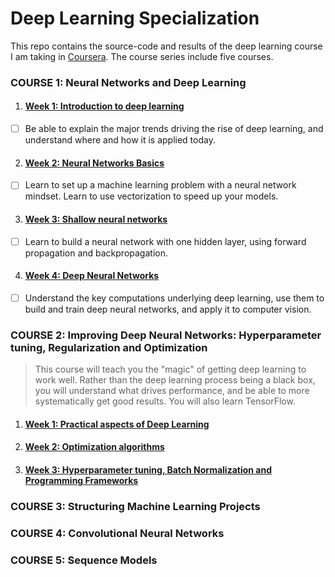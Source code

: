 # Deep Learning Specialization

This repo contains the source-code and results of the deep learning course I am taking in [Coursera](https://www.coursera.org/specializations/deep-learning). The course series include five courses.


### COURSE 1: Neural Networks and Deep Learning

1. #### [Week 1: Introduction to deep learning](https://github.com/ShujunHuang2019/DeepLearning/tree/master/Week1IntroductionPractice)
- [ ] Be able to explain the major trends driving the rise of deep learning, and understand where and how it is applied today.

2. #### [Week 2: Neural Networks Basics](https://github.com/ShujunHuang2019/DeepLearning/tree/master/Week2LogisticRegressionPractice)
- [ ] Learn to set up a machine learning problem with a neural network mindset. Learn to use vectorization to speed up your models.

3. #### [Week 3: Shallow neural networks](https://github.com/ShujunHuang2019/DeepLearning/tree/master/Week3ShallowNNPractice)
- [ ] Learn to build a neural network with one hidden layer, using forward propagation and backpropagation.

4. #### [Week 4: Deep Neural Networks](https://github.com/ShujunHuang2019/DeepLearning/tree/master/Week4DeepNNPractice)
- [ ] Understand the key computations underlying deep learning, use them to build and train deep neural networks, and apply it to computer vision.


### COURSE 2: Improving Deep Neural Networks: Hyperparameter tuning, Regularization and Optimization
> This course will teach you the "magic" of getting deep learning to work well. Rather than the deep learning process being a black box, you will understand what drives performance, and be able to more systematically get good results. You will also learn TensorFlow.

1. #### [Week 1: Practical aspects of Deep Learning](https://github.com/ShujunHuang2019/DeepLearning/tree/master/Week5Practice)

2. #### [Week 2: Optimization algorithms](https://github.com/ShujunHuang2019/DeepLearning/tree/master/Week6Practice)

3. #### [Week 3: Hyperparameter tuning, Batch Normalization and Programming Frameworks](https://github.com/ShujunHuang2019/DeepLearning/tree/master/Week7Practice)

### COURSE 3: Structuring Machine Learning Projects

### COURSE 4: Convolutional Neural Networks

### COURSE 5: Sequence Models

